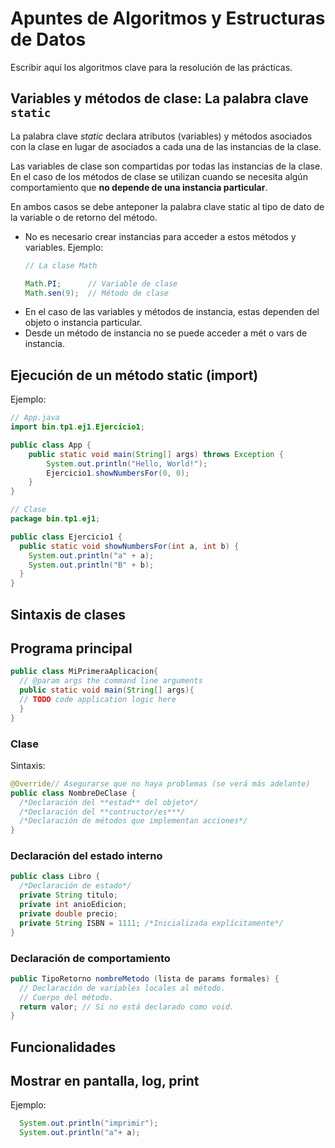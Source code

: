 # Apuntes de Algoritmos y Estructuras de Datos
Escribir aquí los algoritmos clave para la resolución de las prácticas.

## Variables y métodos de clase: La palabra clave `static`

La palabra clave *static* declara atributos (variables) y métodos asociados con la clase en lugar de
asociados a cada una de las instancias de la clase.

Las variables de clase son compartidas por todas las instancias de la clase. En el caso de los métodos de clase se utilizan cuando se necesita algún comportamiento que **no depende de una instancia particular**. 

En ambos casos se debe anteponer la palabra clave static al tipo de dato de la variable o de retorno del método.

* No es necesario crear instancias para acceder a estos métodos y variables.
    Ejemplo:
    ```java
    // La clase Math

    Math.PI;      // Variable de clase
    Math.sen(9);  // Método de clase
    ```
* En el caso de las variables y métodos de instancia, estas dependen del objeto o instancia particular.
* Desde un método de instancia no se puede acceder a mét o vars de instancia.

## Ejecución de un método static (import)

Ejemplo:
```java
// App.java
import bin.tp1.ej1.Ejercicio1;

public class App {
    public static void main(String[] args) throws Exception {
        System.out.println("Hello, World!");
        Ejercicio1.showNumbersFor(0, 0);
    }
}
```

```java
// Clase
package bin.tp1.ej1;

public class Ejercicio1 {
  public static void showNumbersFor(int a, int b) {
    System.out.println("a" + a);
    System.out.println("B" + b);
  }
}

```

## Sintaxis de clases

## Programa principal
```java
public class MiPrimeraAplicacion{
  // @param args the command line arguments
  public static void main(String[] args){
  // TODO code application logic here
  }
}
```

### Clase
Sintaxis:
```java
@Override// Asegurarse que no haya problemas (se verá más adelante)
public class NombreDeClase {
  /*Declaración del **estad** del objeto*/
  /*Declaración del **contructor/es***/
  /*Declaración de métodos que implementan acciones*/
}
```

### Declaración del estado interno
```java
public class Libro {
  /*Declaración de estado*/
  private String titulo;
  private int anioEdicion;
  private double precio;
  private String ISBN = 1111; /*Inicializada explícitamente*/
}
```

### Declaración de comportamiento

```java
public TipoRetorno nombreMetodo (lista de params formales) {
  // Declaración de variables locales al método.
  // Cuerpo del método.
  return valor; // Si no está declarado como void.
}
```

## Funcionalidades

## Mostrar en pantalla, log, print
Ejemplo:
```java
  System.out.println("imprimir");
  System.out.println("a"+ a);

```